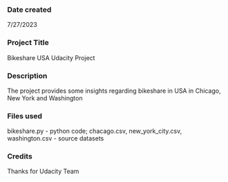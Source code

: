 ### Date created
7/27/2023

### Project Title
Bikeshare USA Udacity Project

### Description
The project provides some insights regarding bikeshare in USA in Chicago, New York and Washington

### Files used
bikeshare.py - python code;
chacago.csv, new_york_city.csv, washington.csv - source datasets

### Credits
Thanks for Udacity Team

